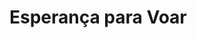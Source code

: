 <h1>Esperança para Voar</h1>
<head> 
<meta charset="UTF-8>
<img src="/assets/img/https://m.media-amazon.com/images/I/71-7Pgod+EL._AC_UF1000,1000_QL80_.jpg">
</head>


<body>


 </body>